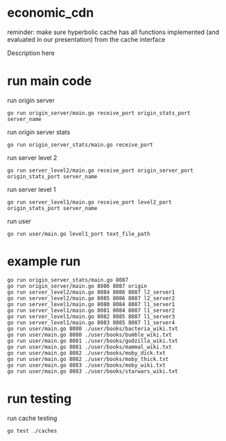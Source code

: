 # economic_cdn

reminder: make sure hyperbolic cache has all functions implemented (and evaluated in our presentation) from the cache interface

Description here

# run main code

run origin server
```
go run origin_server/main.go receive_port origin_stats_port server_name
```
run origin server stats
```
go run origin_server_stats/main.go receive_port
```
run server level 2
```
go run server_level2/main.go receive_port origin_server_port origin_stats_port server_name
```
run server level 1
```
go run server_level1/main.go receive_port level2_port origin_stats_port server_name
```
run user
```
go run user/main.go level1_port text_file_path
```

# example run

```
go run origin_server_stats/main.go 8087 
go run origin_server/main.go 8086 8087 origin
go run server_level2/main.go 8084 8086 8087 l2_server1
go run server_level2/main.go 8085 8086 8087 l2_server2
go run server_level1/main.go 8080 8084 8087 l1_server1
go run server_level1/main.go 8081 8084 8087 l1_server2
go run server_level1/main.go 8082 8085 8087 l1_server3
go run server_level1/main.go 8083 8085 8087 l1_server4
go run user/main.go 8080 ./user/books/bacteria_wiki.txt
go run user/main.go 8080 ./user/books/bumble_wiki.txt
go run user/main.go 8081 ./user/books/godzilla_wiki.txt
go run user/main.go 8081 ./user/books/mammal_wiki.txt
go run user/main.go 8082 ./user/books/moby_dick.txt
go run user/main.go 8082 ./user/books/moby_thick.txt
go run user/main.go 8083 ./user/books/moby_wiki.txt
go run user/main.go 8083 ./user/books/starwars_wiki.txt
```

# run testing

run cache testing
```
go test ./caches
```
